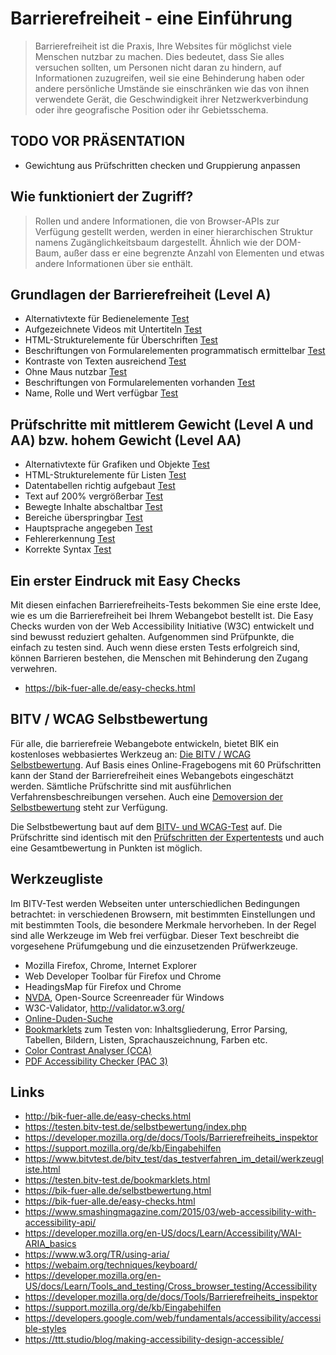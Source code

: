 # Barrierefreiheit - eine Einführung

> Barrierefreiheit ist die Praxis, Ihre Websites für möglichst viele Menschen nutzbar zu machen. Dies bedeutet, dass Sie alles versuchen sollten, um Personen nicht daran zu hindern, auf Informationen zuzugreifen, weil sie eine Behinderung haben oder andere persönliche Umstände sie einschränken wie das von ihnen verwendete Gerät, die Geschwindigkeit ihrer Netzwerkverbindung oder ihre geografische Position oder ihr Gebietsschema.

## TODO VOR PRÄSENTATION

* Gewichtung aus Prüfschritten checken und Gruppierung anpassen

## Wie funktioniert der Zugriff?

> Rollen und andere Informationen, die von Browser-APIs zur Verfügung gestellt werden, werden in einer hierarchischen Struktur namens Zugänglichkeitsbaum dargestellt. Ähnlich wie der DOM-Baum, außer dass er eine begrenzte Anzahl von Elementen und etwas andere Informationen über sie enthält.

## Grundlagen der Barrierefreiheit (Level A)

* Alternativtexte für Bedienelemente [Test](https://testen.bitv-test.de/index.php?a=di&iid=64)
* Aufgezeichnete Videos mit Untertiteln [Test](https://testen.bitv-test.de/index.php?a=di&iid=67&s=n)
* HTML-Strukturelemente für Überschriften [Test](https://testen.bitv-test.de/index.php?a=di&iid=72&s=n)
* Beschriftungen von Formularelementen programmatisch ermittelbar [Test](https://testen.bitv-test.de/index.php?a=di&iid=79&s=n)
* Kontraste von Texten ausreichend [Test](https://testen.bitv-test.de/index.php?a=di&iid=86&s=n)
* Ohne Maus nutzbar [Test](https://testen.bitv-test.de/index.php?a=di&iid=88&s=n)
* Beschriftungen von Formularelementen vorhanden [Test](https://testen.bitv-test.de/index.php?a=di&iid=81&s=n)
* Name, Rolle und Wert verfügbar [Test](https://testen.bitv-test.de/index.php?a=di&iid=100&s=n)

## Prüfschritte mit mittlerem Gewicht (Level A und AA) bzw. hohem Gewicht (Level AA)

* Alternativtexte für Grafiken und Objekte [Test](https://testen.bitv-test.de/index.php?a=di&iid=65&s=n)
* HTML-Strukturelemente für Listen [Test](https://testen.bitv-test.de/index.php?a=di&iid=74&s=n)
* Datentabellen richtig aufgebaut [Test](https://testen.bitv-test.de/index.php?a=di&iid=77&s=n)
* Text auf 200% vergrößerbar [Test](https://testen.bitv-test.de/index.php?a=di&iid=87&s=n)
* Bewegte Inhalte abschaltbar [Test](https://testen.bitv-test.de/index.php?a=di&iid=20&s=n)
* Bereiche überspringbar [Test](https://testen.bitv-test.de/index.php?a=di&iid=73&s=n)
* Hauptsprache angegeben [Test](https://testen.bitv-test.de/index.php?a=di&iid=92&s=n)
* Fehlererkennung [Test](https://testen.bitv-test.de/index.php?a=di&iid=103&s=n)
* Korrekte Syntax [Test](https://testen.bitv-test.de/index.php?a=di&iid=99&s=n)

## Ein erster Eindruck mit Easy Checks

Mit diesen einfachen Barrierefreiheits-Tests bekommen Sie eine erste Idee, wie es um die Barrierefreiheit bei Ihrem Webangebot bestellt ist. Die Easy Checks wurden von der Web Accessibility Initiative (W3C) entwickelt und sind bewusst reduziert gehalten. Aufgenommen sind Prüfpunkte, die einfach zu testen sind. Auch wenn diese ersten Tests erfolgreich sind, können Barrieren bestehen, die Menschen mit Behinderung den Zugang verwehren.

* https://bik-fuer-alle.de/easy-checks.html

## BITV / WCAG Selbstbewertung

Für alle, die barrierefreie Webangebote entwickeln, bietet BIK ein kostenloses webbasiertes Werkzeug an: [Die BITV / WCAG Selbstbewertung](http://testen.bitv-test.de/selbstbewertung/index.php). Auf Basis eines Online-Fragebogens mit 60 Prüfschritten kann der Stand der Barrierefreiheit eines Webangebots eingeschätzt werden. Sämtliche Prüfschritte sind mit ausführlichen Verfahrensbeschreibungen versehen. Auch eine [Demoversion der Selbstbewertung](http://testen.bitv-test.de/selbstbewertung/test.php) steht zur Verfügung.

Die Selbstbewertung baut auf dem [BITV- und WCAG-Test](http://www.bitvtest.de/bitvtest.html) auf. Die Prüfschritte sind identisch mit den [Prüfschritten der Expertentests](http://www.bitvtest.de/bitvtest/das_testverfahren_im_detail/pruefschritte.html) und auch eine Gesamtbewertung in Punkten ist möglich.


## Werkzeugliste

Im BITV-Test werden Webseiten unter unterschiedlichen Bedingungen betrachtet: in verschiedenen Browsern, mit bestimmten Einstellungen und mit bestimmten Tools, die besondere Merkmale hervorheben. In der Regel sind alle Werkzeuge im Web frei verfügbar. Dieser Text beschreibt die vorgesehene Prüfumgebung und die einzusetzenden Prüfwerkzeuge.

* Mozilla Firefox, Chrome, Internet Explorer
* Web Developer Toolbar für Firefox und Chrome
* HeadingsMap für Firefox und Chrome
* [NVDA](https://www.nvaccess.org/download/), Open-Source Screenreader für Windows
* W3C-Validator, http://validator.w3.org/
* [Online-Duden-Suche](http://www.duden.de/index_duden_suche.php)
* [Bookmarklets](https://www.bitvtest.de/bitv_test/das_testverfahren_im_detail/werkzeugliste.html) zum Testen von: Inhaltsgliederung, Error Parsing, Tabellen, Bildern, Listen, Sprachauszeichnung, Farben etc.
* [Color Contrast Analyser (CCA)](https://www.paciellogroup.com/resources/contrastanalyser/)
* [PDF Accessibility Checker (PAC 3)](https://www.access-for-all.ch/ch/pdf-werkstatt/pdf-accessibility-checker-pac.html)

## Links

* http://bik-fuer-alle.de/easy-checks.html
* https://testen.bitv-test.de/selbstbewertung/index.php
* https://developer.mozilla.org/de/docs/Tools/Barrierefreiheits_inspektor
* https://support.mozilla.org/de/kb/Eingabehilfen 
* https://www.bitvtest.de/bitv_test/das_testverfahren_im_detail/werkzeugliste.html
* https://testen.bitv-test.de/bookmarklets.html
* https://bik-fuer-alle.de/selbstbewertung.html
* https://bik-fuer-alle.de/easy-checks.html
* https://www.smashingmagazine.com/2015/03/web-accessibility-with-accessibility-api/
* https://developer.mozilla.org/en-US/docs/Learn/Accessibility/WAI-ARIA_basics
* https://www.w3.org/TR/using-aria/
* https://webaim.org/techniques/keyboard/
* https://developer.mozilla.org/en-US/docs/Learn/Tools_and_testing/Cross_browser_testing/Accessibility
* https://developer.mozilla.org/de/docs/Tools/Barrierefreiheits_inspektor
* https://support.mozilla.org/de/kb/Eingabehilfen
* https://developers.google.com/web/fundamentals/accessibility/accessible-styles
* https://ttt.studio/blog/making-accessibility-design-accessible/
